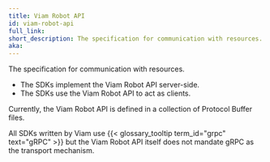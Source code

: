 ```yaml
---
title: Viam Robot API
id: viam-robot-api
full_link:
short_description: The specification for communication with resources.
aka:
---
```


The specification for communication with resources.

- The SDKs implement the Viam Robot API server-side.
- The SDKs use the Viam Robot API to act as clients.

Currently, the Viam Robot API is defined in a collection of Protocol Buffer files.

All SDKs written by Viam use {{< glossary_tooltip term_id="grpc" text="gRPC" >}}  but the Viam Robot API itself does not mandate gRPC as the transport mechanism.
